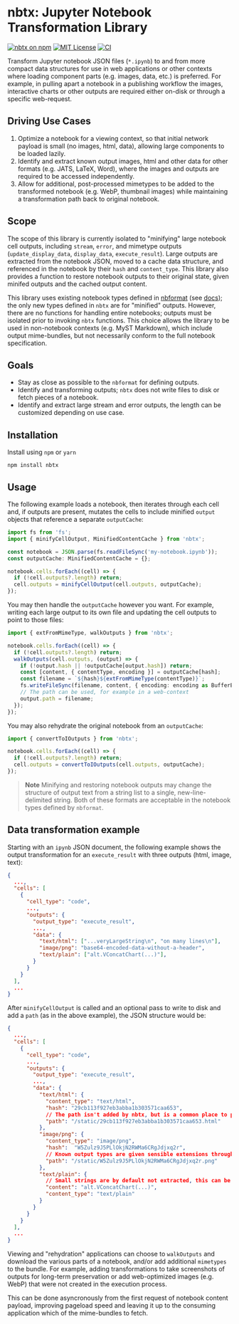 # nbtx: Jupyter Notebook Transformation Library

[![nbtx on npm](https://img.shields.io/npm/v/nbtx.svg)](https://www.npmjs.com/package/nbtx)
[![MIT License](https://img.shields.io/badge/license-MIT-blue.svg)](https://github.com/curvenote/nbtx/blob/main/LICENSE)
[![CI](https://github.com/curvenote/nbtx/workflows/CI/badge.svg)](https://github.com/curvenote/nbtx/actions)

Transform Jupyter notebook JSON files (`*.ipynb`) to and from more compact data structures for use in web applications or other contexts where loading component parts (e.g. images, data, etc.) is preferred. For example, in pulling apart a notebook in a publishing workflow the images, interactive charts or other outputs are required either on-disk or through a specific web-request.

## Driving Use Cases

1. Optimize a notebook for a viewing context, so that initial network payload is small (no images, html, data), allowing large components to be loaded lazily.
2. Identify and extract known output images, html and other data for other formats (e.g. JATS, LaTeX, Word), where the images and outputs are required to be accessed independently.
3. Allow for additional, post-processed mimetypes to be added to the transformed notebook (e.g. WebP, thumbnail images) while maintaining a transformation path back to original notebook.

## Scope

The scope of this library is currently isolated to "minifying" large notebook cell outputs, including `stream`, `error`, and mimetype outputs (`update_display_data`, `display_data`, `execute_result`). Large outputs are extracted from the notebook JSON, moved to a cache data structure, and referenced in the notebook by their `hash` and `content_type`. This library also provides a function to restore notebook outputs to their original state, given minifed outputs and the cached output content.

This library uses existing notebook types defined in [nbformat](https://github.com/jupyterlab/jupyterlab/tree/master/packages/nbformat) (see [docs](https://nbformat.readthedocs.io)); the only new types defined in `nbtx` are for "minified" outputs. However, there are no functions for handling entire notebooks; outputs must be isolated prior to invoking `nbtx` functions. This choice allows the library to be used in non-notebook contexts (e.g. MyST Markdown), which include output mime-bundles, but not necessarily conform to the full notebook specification.

## Goals

- Stay as close as possible to the `nbformat` for defining outputs.
- Identify and transforming outputs; `nbtx` does not write files to disk or fetch pieces of a notebook.
- Identify and extract large stream and error outputs, the length can be customized depending on use case.

## Installation

Install using `npm` or `yarn`

```
npm install nbtx
```

## Usage

The following example loads a notebook, then iterates through each cell and, if outputs are present, mutates the cells to include minified `output` objects that reference a separate `outputCache`:

```typescript
import fs from 'fs';
import { minifyCellOutput, MinifiedContentCache } from 'nbtx';

const notebook = JSON.parse(fs.readFileSync('my-notebook.ipynb'));
const outputCache: MinifiedContentCache = {};

notebook.cells.forEach((cell) => {
  if (!cell.outputs?.length) return;
  cell.outputs = minifyCellOutput(cell.outputs, outputCache);
});
```

You may then handle the `outputCache` however you want. For example, writing each large output to its own file and updating the cell outputs to point to those files:

```typescript
import { extFromMimeType, walkOutputs } from 'nbtx';

notebook.cells.forEach((cell) => {
  if (!cell.outputs?.length) return;
  walkOutputs(cell.outputs, (output) => {
    if (!output.hash || !outputCache[output.hash]) return;
    const [content, { contentType, encoding }] = outputCache[hash];
    const filename = `${hash}${extFromMimeType(contentType)}`;
    fs.writeFileSync(filename, content, { encoding: encoding as BufferEncoding });
    // The path can be used, for example in a web-context
    output.path = filename;
  });
});
```

You may also rehydrate the original notebook from an `outputCache`:

```typescript
import { convertToIOutputs } from 'nbtx';

notebook.cells.forEach((cell) => {
  if (!cell.outputs?.length) return;
  cell.outputs = convertToIOutputs(cell.outputs, outputCache);
});
```

> **Note**
> Minifying and restoring notebook outputs may change the structure of output text from a string list to a single,
> new-line-delimited string. Both of these formats are acceptable in the notebook types defined by `nbformat`.

## Data transformation example

Starting with an `ipynb` JSON document, the following example shows the output transformation for an `execute_result` with three outputs (html, image, text):

```json
{
  ...,
  "cells": [
    {
      "cell_type": "code",
      ...,
      "outputs": {
        "output_type": "execute_result",
        ...,
        "data": {
          "text/html": ["...veryLargeString\n", "on many lines\n"],
          "image/png": "base64-encoded-data-without-a-header",
          "text/plain": ["alt.VConcatChart(...)"],
        }
      }
    }
  ],
  ...
}
```

After `minifyCellOutput` is called and an optional pass to write to disk and add a `path` (as in the above example), the JSON structure would be:

```json
{
  ...,
  "cells": [
    {
      "cell_type": "code",
      ...,
      "outputs": {
        "output_type": "execute_result",
        ...,
        "data": {
          "text/html": {
            "content_type": "text/html",
            "hash": "29cb113f927eb3abba1b303571caa653",
            // The path isn't added by nbtx, but is a common place to put a URL
            "path": "/static/29cb113f927eb3abba1b303571caa653.html"
          },
          "image/png": {
            "content_type": "image/png",
            "hash":  "W5Zulz9J5PLlOkjN2RWMa6CRgJdjxq2r",
            // Known output types are given sensible extensions through `extFromMimeType`
            "path": "/static/W5Zulz9J5PLlOkjN2RWMa6CRgJdjxq2r.png"
          },
          "text/plain": {
            // Small strings are by default not extracted, this can be modified in options
            "content": "alt.VConcatChart(...)",
            "content_type": "text/plain"
          }
        }
      }
    }
  ],
  ...
}
```

Viewing and "rehydration" applications can choose to `walkOutputs` and download the various parts of a notebook, and/or add additional `mimetypes` to the bundle. For example, adding transformations to take screenshots of outputs for long-term preservation or add web-optimized images (e.g. WebP) that were not created in the execution process.

This can be done asyncronously from the first request of notebook content payload, improving pageload speed and leaving it up to the consuming application which of the mime-bundles to fetch.
